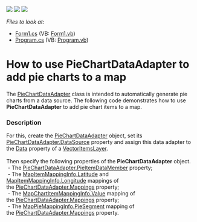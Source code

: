 <!-- default badges list -->
![](https://img.shields.io/endpoint?url=https://codecentral.devexpress.com/api/v1/VersionRange/128576845/14.1.5%2B)
[![](https://img.shields.io/badge/Open_in_DevExpress_Support_Center-FF7200?style=flat-square&logo=DevExpress&logoColor=white)](https://supportcenter.devexpress.com/ticket/details/T141324)
[![](https://img.shields.io/badge/📖_How_to_use_DevExpress_Examples-e9f6fc?style=flat-square)](https://docs.devexpress.com/GeneralInformation/403183)
<!-- default badges end -->
<!-- default file list -->
*Files to look at*:

* [Form1.cs](./CS/WinForms_MapControl_PieChartDataAdapter/Form1.cs) (VB: [Form1.vb](./VB/WinForms_MapControl_PieChartDataAdapter/Form1.vb))
* [Program.cs](./CS/WinForms_MapControl_PieChartDataAdapter/Program.cs) (VB: [Program.vb](./VB/WinForms_MapControl_PieChartDataAdapter/Program.vb))
<!-- default file list end -->
# How to use PieChartDataAdapter to add pie charts to a map


<p>The <a href="https://documentation.devexpress.com/#WindowsForms/clsDevExpressXtraMapPieChartDataAdaptertopic">PieChartDataAdapter</a> class is intended to automatically generate pie charts from a data source. The following code demonstrates how to use <strong>PieChartDataAdapter</strong> to add pie chart items to a map.</p>


<h3>Description</h3>

For this,&nbsp;create the <a href="https://documentation.devexpress.com/#WindowsForms/clsDevExpressXtraMapPieChartDataAdaptertopic">PieChartDataAdapter</a> object, set its <a href="https://documentation.devexpress.com/#WindowsForms/DevExpressXtraMapDataSourceAdapterBase_DataSourcetopic">PieChartDataAdapter.DataSource</a> property and assign this data adapter to the&nbsp;<a href="https://documentation.devexpress.com/#WindowsForms/DevExpressXtraMapVectorItemsLayer_Datatopic">Data</a> property of a <a href="https://documentation.devexpress.com/#WindowsForms/clsDevExpressXtraMapVectorItemsLayertopic">VectorItemsLayer</a>.<br /><br />Then specify the following properties of the <strong>PieChartDataAdapter</strong> object.<br />&nbsp;-&nbsp;The <a href="https://documentation.devexpress.com/#WindowsForms/DevExpressXtraMapPieChartDataAdapter_PieItemDataMembertopic">PieChartDataAdapter.PieItemDataMember</a> property;<br />&nbsp;- The <a href="https://documentation.devexpress.com/#WindowsForms/DevExpressXtraMapMapItemMappingInfo_Latitudetopic">MapItemMappingInfo.Latitude</a>&nbsp;and <a href="https://documentation.devexpress.com/#WindowsForms/DevExpressXtraMapMapItemMappingInfo_Longitudetopic">MapItemMappingInfo.Longitude</a>&nbsp;mappings of the&nbsp;<a href="https://documentation.devexpress.com/#WindowsForms/DevExpressXtraMapPieChartDataAdapter_Mappingstopic">PieChartDataAdapter.Mappings</a> property;<br />&nbsp;-&nbsp;The <a href="https://documentation.devexpress.com/#WindowsForms/DevExpressXtraMapMapChartItemMappingInfo_Valuetopic">MapChartItemMappingInfo.Value</a> mapping of the&nbsp;<a href="https://documentation.devexpress.com/#WindowsForms/DevExpressXtraMapPieChartDataAdapter_Mappingstopic">PieChartDataAdapter.Mappings</a> property;<br />&nbsp;- The <a href="https://documentation.devexpress.com/#WindowsForms/DevExpressXtraMapMapPieMappingInfo_PieSegmenttopic">MapPieMappingInfo.PieSegment</a> mapping of the&nbsp;<a href="https://documentation.devexpress.com/#WindowsForms/DevExpressXtraMapPieChartDataAdapter_Mappingstopic">PieChartDataAdapter.Mappings</a> property.

<br/>


